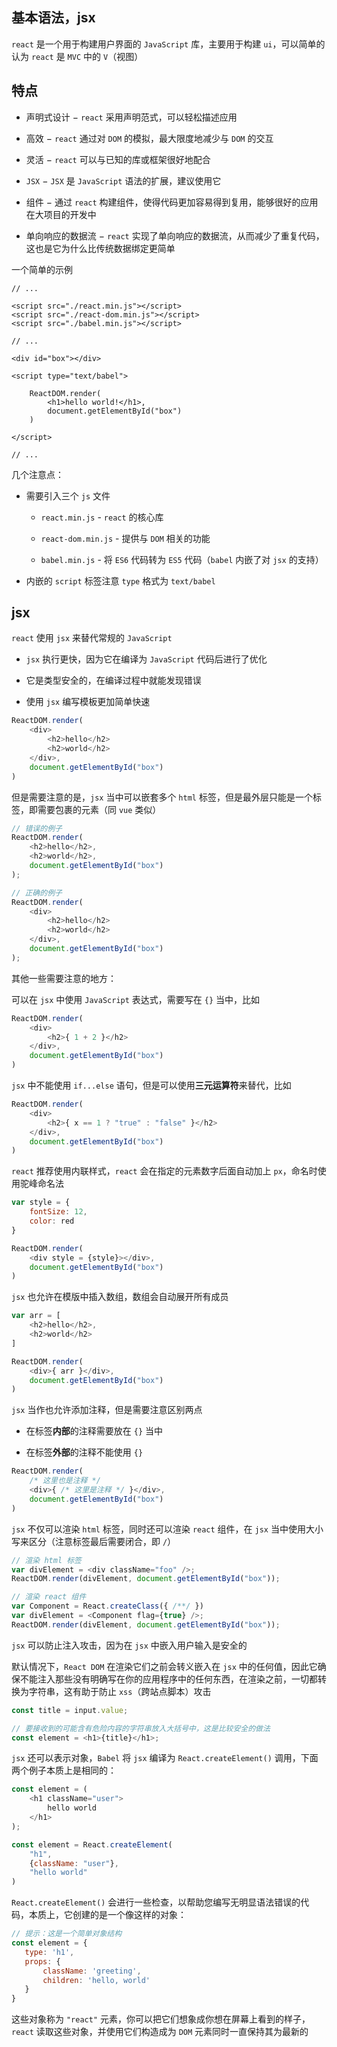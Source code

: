 ## 基本语法，jsx

`react` 是一个用于构建用户界面的 `JavaScript` 库，主要用于构建 `ui`，可以简单的认为 `react` 是 `MVC` 中的 `V`（视图）

## 特点

* 声明式设计 − `react` 采用声明范式，可以轻松描述应用

* 高效 − `react` 通过对 `DOM` 的模拟，最大限度地减少与 `DOM` 的交互

* 灵活 − `react` 可以与已知的库或框架很好地配合

* `JSX` − `JSX` 是 `JavaScript` 语法的扩展，建议使用它

* 组件 − 通过 `react` 构建组件，使得代码更加容易得到复用，能够很好的应用在大项目的开发中

* 单向响应的数据流 − `react` 实现了单向响应的数据流，从而减少了重复代码，这也是它为什么比传统数据绑定更简单

一个简单的示例

```
// ...

<script src="./react.min.js"></script>
<script src="./react-dom.min.js"></script>
<script src="./babel.min.js"></script>

// ...

<div id="box"></div>

<script type="text/babel">

    ReactDOM.render(
        <h1>hello world!</h1>,
        document.getElementById("box")
    )

</script>

// ...
```

几个注意点：

* 需要引入三个 `js` 文件

  * `react.min.js` - `react` 的核心库

  * `react-dom.min.js` - 提供与 `DOM` 相关的功能

  * `babel.min.js` - 将 `ES6` 代码转为 `ES5` 代码（`babel` 内嵌了对 `jsx` 的支持）

* 内嵌的 `script` 标签注意 `type` 格式为 `text/babel`


## jsx

`react` 使用 `jsx` 来替代常规的 `JavaScript`

* `jsx` 执行更快，因为它在编译为 `JavaScript` 代码后进行了优化

* 它是类型安全的，在编译过程中就能发现错误

* 使用 `jsx` 编写模板更加简单快速

```js
ReactDOM.render(
    <div>
        <h2>hello</h2>
        <h2>world</h2>
    </div>,
    document.getElementById("box")
)
```

但是需要注意的是，`jsx` 当中可以嵌套多个 `html` 标签，但是最外层只能是一个标签，即需要包裹的元素（同 `vue` 类似）

```js
// 错误的例子
ReactDOM.render(
    <h2>hello</h2>,
    <h2>world</h2>,
    document.getElementById("box")
);

// 正确的例子
ReactDOM.render(
    <div>
        <h2>hello</h2>
        <h2>world</h2>
    </div>,
    document.getElementById("box")
);
```

其他一些需要注意的地方：

可以在 `jsx` 中使用 `JavaScript` 表达式，需要写在 `{}` 当中，比如

```js
ReactDOM.render(
    <div>
        <h2>{ 1 + 2 }</h2>
    </div>,
    document.getElementById("box")
)
```

`jsx` 中不能使用 `if...else` 语句，但是可以使用**三元运算符**来替代，比如 

```js
ReactDOM.render(
    <div>
        <h2>{ x == 1 ? "true" : "false" }</h2>
    </div>,
    document.getElementById("box")
)
```

`react` 推荐使用内联样式，`react` 会在指定的元素数字后面自动加上 `px`，命名时使用驼峰命名法

```js
var style = {
    fontSize: 12,
    color: red
}

ReactDOM.render(
    <div style = {style}></div>,
    document.getElementById("box")
)
```

`jsx` 也允许在模版中插入数组，数组会自动展开所有成员

```js
var arr = [
    <h2>hello</h2>,
    <h2>world</h2>
]

ReactDOM.render(
    <div>{ arr }</div>,
    document.getElementById("box")
)
```

`jsx` 当作也允许添加注释，但是需要注意区别两点

* 在标签**内部**的注释需要放在 `{}` 当中

* 在标签**外部**的注释不能使用 `{}`

```js
ReactDOM.render(
    /* 这里也是注释 */
    <div>{ /* 这里是注释 */ }</div>,
    document.getElementById("box")
)
```

`jsx` 不仅可以渲染 `html` 标签，同时还可以渲染 `react` 组件，在 `jsx` 当中使用大小写来区分（注意标签最后需要闭合，即 `/`）

```js
// 渲染 html 标签
var divElement = <div className="foo" />;
ReactDOM.render(divElement, document.getElementById("box"));

// 渲染 react 组件
var Component = React.createClass({ /**/ })
var divElement = <Component flag={true} />;
ReactDOM.render(divElement, document.getElementById("box"));
```



`jsx` 可以防止注入攻击，因为在 `jsx` 中嵌入用户输入是安全的

默认情况下，`React DOM` 在渲染它们之前会转义嵌入在 `jsx` 中的任何值，因此它确保不能注入那些没有明确写在你的应用程序中的任何东西，在渲染之前，一切都转换为字符串，这有助于防止 `xss`（跨站点脚本）攻击

```js
const title = input.value;

// 要接收到的可能含有危险内容的字符串放入大括号中，这是比较安全的做法
const element = <h1>{title}</h1>;
```

`jsx` 还可以表示对象，`Babel` 将 `jsx` 编译为 `React.createElement()` 调用，下面两个例子本质上是相同的：

```js
const element = (
    <h1 className="user">
        hello world
    </h1>
);

const element = React.createElement(
    "h1",
    {className: "user"},
    "hello world"
)
```

`React.createElement()` 会进行一些检查，以帮助您编写无明显语法错误的代码，本质上，它创建的是一个像这样的对象：

```js
// 提示：这是一个简单对象结构
const element = {
   type: 'h1',
   props: {
       className: 'greeting',
       children: 'hello, world'
   }
}
```

这些对象称为 `"react"` 元素，你可以把它们想象成你想在屏幕上看到的样子，`react` 读取这些对象，并使用它们构造成为 `DOM` 元素同时一直保持其为最新的